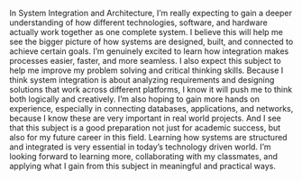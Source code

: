 In System Integration and Architecture, I’m really expecting to gain a deeper understanding of how different technologies, software, and hardware actually work together as one complete system. I believe this will help me see the bigger picture of how systems are designed, built, and connected to achieve certain goals. I’m genuinely excited to learn how integration makes processes easier, faster, and more seamless. I also expect this subject to help me improve my problem solving and critical thinking skills. Because I think system integration is about analyzing requirements and designing solutions that work across different platforms, I know it will push me to think both logically and creatively. I’m also hoping to gain more hands on experience, especially in connecting databases, applications, and networks, because I know these are very important in real world projects. And I see that this subject is a good preparation not just for academic success, but also for my future career in this field. Learning how systems are structured and integrated is very essential in today’s technology driven world. I’m looking forward to learning more, collaborating with my classmates, and applying what I gain from this subject in meaningful and practical ways.
